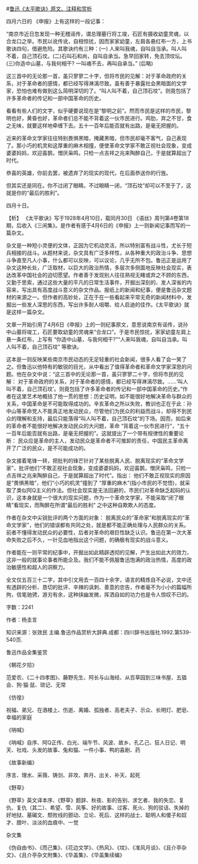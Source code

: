 #[鲁迅《太平歌诀》原文、注释和赏析](https://www.vrrw.net/wx/9592.html)

四月六日的 《申报》上有这样的一段记事：

“南京市近日忽发现一种无稽谣传，谓总理墓行将工竣，石匠有摄收幼童灵魂，以合龙口之举。市民以讹传讹，自相惊扰，因而家家幼童，左肩各悬红布一方，上书歌诀四句，借避危险。其歌诀约有三种：(一) 人来叫我魂，自叫自当承。叫人叫不着，自己顶石坟。(二)石叫石和尚，自叫自承当。急早回家转，免去顶坟坛。(三)你造中山墓，与我何相干? 一叫魂不去，再叫自承当。” (后略)

这三首中的无论那一首，虽只寥寥二十字，但将市民的见解：对于革命政府的关系，对于革命者的感情，都已经写得淋漓尽致。虽有善于暴露社会黑暗面的文学家，恐怕也难有做到这么简明深切的了。“叫人叫不着，自己顶石坟”。则竟包括了许多革命者的传记和一部中国革命的历史。

看看有些人们的文字，似乎硬要说现在是“黎明之前”。然而市民是这样的市民，黎明也好，黄昏也好，革命者们总不能不背着这一伙市民进行。鸡肋，弃之不甘，食之无味，就要这样地牵缠下去。五十一百年后能否就有出路，是毫无把握的。

近来的革命文学家往往特别畏惧黑暗，掩藏黑暗，但市民却毫不客气，自己表现了。那小巧的机灵和这厚重的麻木相撞，便使革命文学家不敢正视社会现象，变成婆婆妈妈，欢迎喜鹊，憎厌枭鸣，只检一点吉祥之兆来陶醉自己，于是就算超出了时代。

恭喜的英雄，你前去罢，被遗弃了的现实的现代，在后面恭送你的行旌。

但其实还是同在。你不过闭了眼睛。不过眼睛一闭，“顶石坟”却可以不至于了，这就是你的“最后的胜利”。

四月十日。



【析】 《太平歌诀》写于1928年4月10日，载同月30日 《语丝》周刊第4卷第18期，后收入《三闲集》。是作者有感于4月6日的《申报》上一则新闻记事而写的一篇杂文。

杂文是一种短小灵便的文体，正因为它机动灵活，所以特别富有战斗性，尤长于短兵相接的战斗。从题材来说，杂文具有广泛多样性，从各种重大的政治斗争、思想斗争直至凡人小事，什么都可以反映，可以议论，几乎无所不包。鲁迅正是运用了杂文这种长处，广泛取材，以巨大的政治热情，多层次多侧面地反映社会现实，表达改革中国社会的迫切愿望。作者善于发现别人往往熟视无睹或弃之不顾的东西，又勤于思索，通过这些大量的平凡的日常生活事件，开掘出深刻的、发人深省的内容来，写出具有高度战斗意义的杂文作品。报纸上的新闻和纪事，便是鲁迅杂文题材的来源之一。但作者的高妙处，正在于在一些看起来平常无奇的新闻材料中，发掘出一些发人深思的东西，写出许多耐人咀嚼、给人启迪的佳作。《太平歌诀》就是这样一篇杂文。

文章一开始引用了4月6日《申报》上的一则纪事原文，意思说南京有谣传，说孙中山墓将竣工，石匠要取幼童的灵魂来“合龙口”。于是市民惊扰，家家幼童左肩上悬一条红布，上写有 “你造中山墓，与我何相干?”“人来叫我魂，自叫自当承。叫人叫不着，自己顶石坟” 等歌诀。

这本是一则反映某些南京市民动态的无足轻重的社会新闻，很多人看了会一笑了之。但鲁迅以他特有的敏锐的目光，从中看出了值得革命者和革命文学家深思的问题。他在杂文中说：“这三首中的无论那一首，虽只寥寥二十字，但将市民的见解： 对于革命政府的关系，对于革命者的感情，都已经写得淋漓尽致。……‘叫人叫不着，自己顶石坟’。则竟包括了许多革命者的传记和一部中国革命的历史。”作者在这里艺术地概括了他一贯的思想：历史证明，如不能很好地解决革命与群众的关系，中国革命是不可能取得成功的。辛亥革命之所以失败，教训也正在于此：孙中山等革命党人不能真正地发动民众，尽管他们为民众的利益而战斗，却得不到民众的理解和支持，最后只能落得“叫人叫不着，自己顶石坟”的下场。因而，如后来的革命者不能很好地解决发动民众的大问题，革命 “背着这一伙市民进行”，“五十一百年后能否就有出路，是毫无把握的”。这就提出了一个带有规律性的重要论断： 民众应是革命的主人，发动民众是革命者不可推卸的责任，中国民主革命离开了广泛的民众，是不可能成功的。

杂文接着笔锋一转，把批判的锋芒针对了某些脱离人民、脱离现实的“革命文学家”，批评他们“不敢正视社会现象，变成婆婆妈妈，欢迎喜鹊，憎厌枭鸣，只检一点吉祥之兆来陶醉自己，于是就算超出了时代”。指出： 他们不敢正视现实的原因是“畏惧黑暗”，他们“小巧的机灵”撞到了 “厚重的麻木”(指小市民的不觉悟)，就采取了类似阿Q主义的作法。但社会现实是无法回避的，市民们对革命缺乏起码的认识，这本身就是一个很大的现实问题，作为一个革命文学家，不能采取“闭了眼睛”看现实，而陶醉在所谓“最后的胜利” 之中这种自欺欺人的态度。

作者在杂文中尖锐批评的两个方面的对象： 脱离民众的“革命家”和脱离现实的“革命文学家”，他们的错误都有共同之处，就是都不能正确处理与人民群众的关系。前者不懂得发动民众的必要性，后者对革命的艰巨性缺乏认识。鲁迅在第一次大革命失败之后不久，一针见血地指出这个问题，的确极有现实的战斗意义。

作者能在一则平常的纪事中，开掘出如此精辟透彻的见解，产生出如此大的效力，这非一般的就事论事者所能企及。我们不能不佩服鲁迅饱满的政治热情，高度的政治敏感性和超人的洞察力。

全文仅五百三十二字，其中引文用去一百四十余字，语言的精炼自不必说，文中还有透辟的分析、恳切的批评、辛辣的讽刺、善意的忠告，作者毫不为小小的篇幅所拘，信笔驰骋，游刃有余，这种挟幽发微，挥洒自如的功力也是令人惊叹不已的。

字数：2241

作者：杨圭言

知识来源：张效民 主编.鲁迅作品赏析大辞典.成都：四川辞书出版社.1992.第539-540页.

鲁迅作品全集鉴赏

《朝花夕拾》

范爱农、《二十四孝图》、藤野先生、阿长与山海经、从百草园到三味书屋、五猖会、狗·猫·鼠、琐记、无常

《仿徨》

祝福、弟兄、在酒楼上、伤逝、离婚、孤独者、高老夫子、示众、长明灯、肥皂、幸福的家庭

《呐喊》

《呐喊》自序、阿Q正传、白光、端午节、风波、故乡、孔乙己、狂人日记、明天、社戏、头发的故事、兔和猫、一件小事、鸭的喜剧、药

《故事新编》

序言、理水、采薇、铸剑、非攻、奔月、出关、补天、起死

《野草》

《野草》英文译本序、《野草》题辞、秋夜、影的告别、求乞者、我的失恋、复仇、复仇〔其二〕、希望、雪、风筝、好的故事、过客、死火、狗的驳诘、失掉的好地狱、墓碣文、颓败线的颤动、立论、死后、这样的战士、聪明人和傻子和奴才、腊叶、淡淡的血痕中、一觉

杂文集

《伪自由书》、《而己集》、《花边文学》、《热风》、《坟》、《准风月谈》、《且介亭杂文》、《且介亭杂文附集》、《华盖集》、《华盖集续编》

